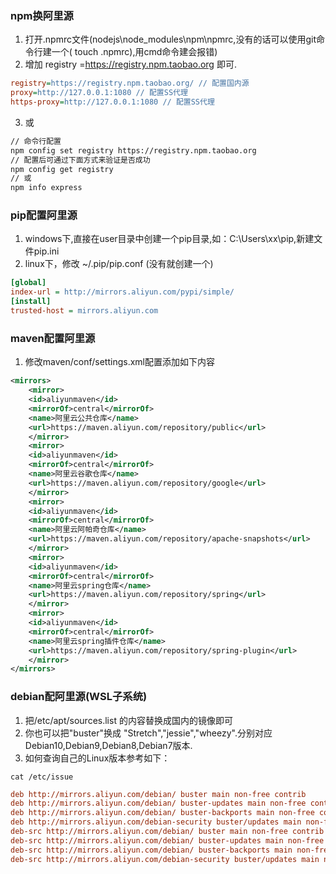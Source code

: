 ### npm换阿里源

 1. 打开.npmrc文件(nodejs\node_modules\npm\npmrc,没有的话可以使用git命令行建一个( touch .npmrc),用cmd命令建会报错)
 2. 增加 registry =https://registry.npm.taobao.org  即可.
 ```ini
 registry=https://registry.npm.taobao.org/ // 配置国内源
 proxy=http://127.0.0.1:1080 // 配置SS代理
 https-proxy=http://127.0.0.1:1080 // 配置SS代理
 ```
 3. 或
 ```sh
 // 命令行配置
 npm config set registry https://registry.npm.taobao.org
 // 配置后可通过下面方式来验证是否成功
 npm config get registry
 // 或
 npm info express
 ```

### pip配置阿里源

 1. windows下,直接在user目录中创建一个pip目录,如：C:\Users\xx\pip,新建文件pip.ini
 2.  linux下，修改 ~/.pip/pip.conf (没有就创建一个)
 ```ini
 [global] 
 index-url = http://mirrors.aliyun.com/pypi/simple/ 
 [install] 
 trusted-host = mirrors.aliyun.com 
 ```

### maven配置阿里源

 1. 修改maven/conf/settings.xml配置添加如下内容
 ```xml
 <mirrors>
     <mirror>
     <id>aliyunmaven</id>
     <mirrorOf>central</mirrorOf>
     <name>阿里云公共仓库</name>
     <url>https://maven.aliyun.com/repository/public</url>
     </mirror>
     <mirror>
     <id>aliyunmaven</id>
     <mirrorOf>central</mirrorOf>
     <name>阿里云谷歌仓库</name>
     <url>https://maven.aliyun.com/repository/google</url>
     </mirror>
     <mirror>
     <id>aliyunmaven</id>
     <mirrorOf>central</mirrorOf>
     <name>阿里云阿帕奇仓库</name>
     <url>https://maven.aliyun.com/repository/apache-snapshots</url>
     </mirror>
     <mirror>
     <id>aliyunmaven</id>
     <mirrorOf>central</mirrorOf>
     <name>阿里云spring仓库</name>
     <url>https://maven.aliyun.com/repository/spring</url>
     </mirror>
     <mirror>
     <id>aliyunmaven</id>
     <mirrorOf>central</mirrorOf>
     <name>阿里云spring插件仓库</name>
     <url>https://maven.aliyun.com/repository/spring-plugin</url>
     </mirror>
 </mirrors>
 ```

### debian配阿里源(WSL子系统)

 1. 把/etc/apt/sources.list 的内容替换成国内的镜像即可
 2. 你也可以把"buster"换成 "Stretch","jessie","wheezy".分别对应Debian10,Debian9,Debian8,Debian7版本.
 3. 如何查询自己的Linux版本参考如下：

 ```shell
 cat /etc/issue
 ```
 ```ini
 deb http://mirrors.aliyun.com/debian/ buster main non-free contrib
 deb http://mirrors.aliyun.com/debian/ buster-updates main non-free contrib
 deb http://mirrors.aliyun.com/debian/ buster-backports main non-free contrib
 deb http://mirrors.aliyun.com/debian-security buster/updates main non-free contrib
 deb-src http://mirrors.aliyun.com/debian/ buster main non-free contrib
 deb-src http://mirrors.aliyun.com/debian/ buster-updates main non-free contrib
 deb-src http://mirrors.aliyun.com/debian/ buster-backports main non-free contrib
 deb-src http://mirrors.aliyun.com/debian-security buster/updates main non-free contrib
 ```